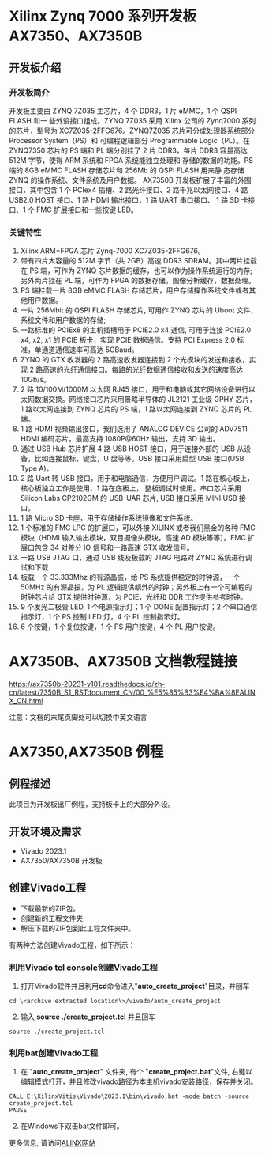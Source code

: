 # Xilinx Zynq 7000 系列开发板AX7350、AX7350B  
## 开发板介绍
### 开发板简介
开发板主要由 ZYNQ 7Z035 主芯片，4 个 DDR3，1 片 eMMC，1 个 QSPI FLASH 和一
些外设接口组成。ZYNQ 7Z035 采用 Xilinx 公司的 Zynq7000 系列的芯片，型号为
XC7Z035-2FFG676。ZYNQ7Z035 芯片可分成处理器系统部分 Processor System（PS）和
可编程逻辑部分 Programmable Logic（PL）。在 ZYNQ7350 芯片的 PS 端和 PL 端分别挂了
2 片 DDR3，每片 DDR3 容量高达 512M 字节，使得 ARM 系统和 FPGA 系统能独立处理和
存储的数据的功能。PS 端的 8GB eMMC FLASH 存储芯片和 256Mb 的 QSPI FLASH 用来静
态存储 ZYNQ 的操作系统、文件系统及用户数据。
AX7350B 开发板扩展了丰富的外围接口，其中包含 1 个 PCIex4 插槽、2 路光纤接口、2
路千兆以太网接口、4 路 USB2.0 HOST 接口、1 路 HDMI 输出接口，1 路 UART 串口接口、
1 路 SD 卡接口、1 个 FMC 扩展接口和一些按键 LED。
### 关键特性
  1. Xilinx ARM+FPGA 芯片 Zynq-7000 XC7Z035-2FFG676。
  2. 带有四片大容量的 512M 字节（共 2GB）高速 DDR3 SDRAM。其中两片挂载在 PS 端，可作为 ZYNQ 芯片数据的缓存，也可以作为操作系统运行的内存; 另外两片挂在 PL 端，可作为 FPGA 的数据存储，图像分析缓存，数据处理。  
  3. PS 端挂载一片 8GB eMMC FLASH 存储芯片，用户存储操作系统文件或者其他用户数据。
  4. 一片 256Mbit 的 QSPI FLASH 存储芯片, 可用作 ZYNQ 芯片的 Uboot 文件，系统文件和用户数据的存储;   
  5. 一路标准的 PCIEx8 的主机插槽用于 PCIE2.0 x4 通信, 可用于连接 PCIE2.0 x4, x2, x1 的 PCIE 板卡，实现 PCIE 数据通信。支持 PCI Express 2.0 标准，单通道通信速率可高达 5GBaud。 
  6. ZYNQ 的 GTX 收发器的 2 路高速收发器连接到 2 个光模块的发送和接收，实现 2 路高速的光纤通信接口。每路的光纤数据通信接收和发送的速度高达 10Gb/s。 
  7. 2 路 10/100M/1000M 以太网 RJ45 接口，用于和电脑或其它网络设备进行以太网数据交换。网络接口芯片采用景略半导体的 JL2121 工业级 GPHY 芯片，1 路以太网连接到 ZYNQ 芯片的 PS 端，1 路以太网连接到 ZYNQ 芯片的 PL 端。  
  8. 1 路 HDMI 视频输出接口，我们选用了 ANALOG DEVICE 公司的 ADV7511 HDMI 编码芯片，最高支持 1080P@60Hz 输出，支持 3D 输出。
  9. 通过 USB Hub 芯片扩展 4 路 USB HOST 接口，用于连接外部的 USB 从设备，比如连接鼠标，键盘，U 盘等等。USB 接口采用扁型 USB 接口(USB Type A)。 
  10. 2 路 Uart 转 USB 接口，用于和电脑通信，方便用户调试。1 路在核心板上，核心板独立工作是使用，1 路在底板上， 整板调试时使用。串口芯片采用 Silicon Labs CP2102GM 的 USB-UAR 芯片, USB 接口采用 MINI USB 接口。 
  11. 1 路 Micro SD 卡座，用于存储操作系统镜像和文件系统。
  12. 1 个标准的 FMC LPC 的扩展口，可以外接 XILINX 或者我们黑金的各种 FMC 模块（HDMI 输入输出模块，双目摄像头模块，高速 AD 模块等等）。FMC 扩展口包含 34 对差分 IO 信号和一路高速 GTX 收发信号。
  13. 一路 USB JTAG 口，通过 USB 线及板载的 JTAG 电路对 ZYNQ 系统进行调试和下载
  14. 板载一个 33.333Mhz 的有源晶振，给 PS 系统提供稳定的时钟源，一个 50MHz 的有源晶振，为 PL 逻辑提供额外的时钟；另外板上有一个可编程的时钟芯片给 GTX 提供时钟源，为 PCIE，光纤和 DDR 工作提供参考时钟。
  15. 9 个发光二极管 LED, 1 个电源指示灯；1 个 DONE 配置指示灯；2 个串口通信指示灯，1 个 PS 控制 LED 灯，4 个 PL 控制指示灯。   
  16. 6 个按键，1 个复位按键，1 个 PS 用户按键，4 个 PL 用户按键。


# AX7350B、AX7350B 文档教程链接
https://ax7350b-20231-v101.readthedocs.io/zh-cn/latest/7350B_S1_RSTdocument_CN/00_%E5%85%B3%E4%BA%8EALINX_CN.html

 注意：文档的末尾页脚处可以切换中英文语言

# AX7350,AX7350B 例程
## 例程描述
此项目为开发板出厂例程，支持板卡上的大部分外设。
## 开发环境及需求
* Vivado 2023.1
* AX7350/AX7350B 开发板
## 创建Vivado工程
* 下载最新的ZIP包。
* 创建新的工程文件夹.
* 解压下载的ZIP包到此工程文件夹中。


有两种方法创建Vivado工程，如下所示：
### 利用Vivado tcl console创建Vivado工程
1. 打开Vivado软件并且利用**cd**命令进入"**auto_create_project**"目录，并回车
```
cd \<archive extracted location\>/vivado/auto_create_project
```
2. 输入 **source ./create_project.tcl** 并且回车
```
source ./create_project.tcl
```

### 利用bat创建Vivado工程
1. 在 "**auto_create_project**" 文件夹, 有个 "**create_project.bat**"文件, 右键以编辑模式打开，并且修改vivado路径为本主机vivado安装路径，保存并关闭。
```
CALL E:\XilinxVitis\Vivado\2023.1\bin\vivado.bat -mode batch -source create_project.tcl
PAUSE
```
2. 在Windows下双击bat文件即可。


更多信息, 请访问[ALINX网站](https://www.alinx.com)